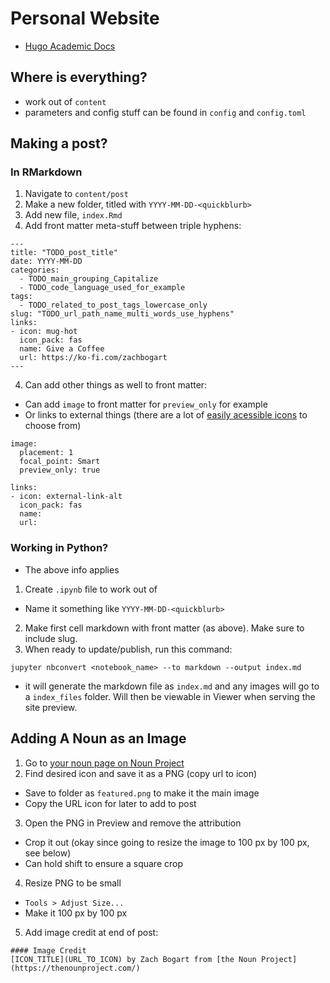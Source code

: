 # Personal Website

- [Hugo Academic Docs](https://sourcethemes.com/academic/docs/)

## Where is everything?
- work out of `content`
- parameters and config stuff can be found in `config` and `config.toml`

## Making a post?

### In RMarkdown
1. Navigate to `content/post`
1. Make a new folder, titled with `YYYY-MM-DD-<quickblurb>`
2. Add new file, `index.Rmd`
3. Add front matter meta-stuff between triple hyphens:

```
---
title: "TODO_post_title"  
date: YYYY-MM-DD  
categories:  
  - TODO_main_grouping_Capitalize
  - TODO_code_language_used_for_example  
tags:  
  - TODO_related_to_post_tags_lowercase_only 
slug: "TODO_url_path_name_multi_words_use_hyphens"  
links:
- icon: mug-hot
  icon_pack: fas
  name: Give a Coffee
  url: https://ko-fi.com/zachbogart
---
```

4. Can add other things as well to front matter:
- Can add `image` to front matter for `preview_only` for example
- Or links to external things (there are a lot of [easily acessible icons](https://sourcethemes.com/academic/docs/page-builder/#icons) to choose from)

```
image:
  placement: 1
  focal_point: Smart
  preview_only: true

links:
- icon: external-link-alt
  icon_pack: fas
  name: 
  url: 
```

### Working in Python?
- The above info applies
1. Create `.ipynb` file to work out of
  - Name it something like `YYYY-MM-DD-<quickblurb>`
2. Make first cell markdown with front matter (as above). Make sure to include slug.
3. When ready to update/publish, run this command:

```
jupyter nbconvert <notebook_name> --to markdown --output index.md
```

- it will generate the markdown file as `index.md` and any images will go to a `index_files` folder. Will then be viewable in Viewer when serving the site  preview.

## Adding A Noun as an Image
1. Go to [your noun page on Noun Project](https://thenounproject.com/zachbogart/)
2. Find desired icon and save it as a PNG (copy url to icon)
  - Save to folder as `featured.png` to make it the main image
  - Copy the URL icon for later to add to post
3. Open the PNG in Preview and remove the attribution
  - Crop it out (okay since going to resize the image to 100 px by 100 px, see below)
  - Can hold shift to ensure a square crop
4. Resize PNG to be small
  - `Tools > Adjust Size...`
  - Make it 100 px by 100 px
5. Add image credit at end of post:

```
#### Image Credit
[ICON_TITLE](URL_TO_ICON) by Zach Bogart from [the Noun Project](https://thenounproject.com/) 
```
  
  
  
  